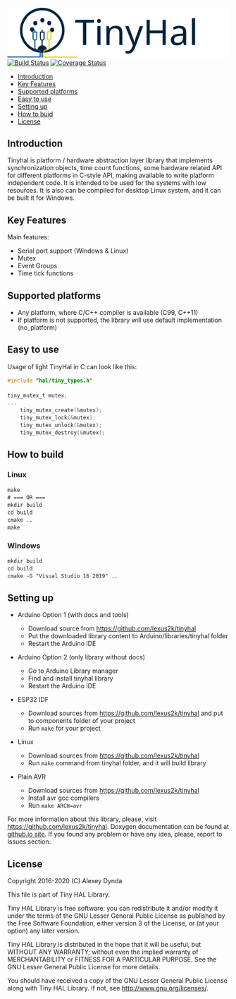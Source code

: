 ![TinyHal](.travis/tinylogo.svg)<br>
[![Build Status](https://travis-ci.com/lexus2k/tinyhal.svg?branch=main)](https://travis-ci.com/lexus2k/tinyhal)
[![Coverage Status](https://coveralls.io/repos/github/lexus2k/tinyhal/badge.svg?branch=master)](https://coveralls.io/github/lexus2k/tinyhal?branch=main)

[tocstart]: # (toc start)

  * [Introduction](#introduction)
  * [Key Features](#key-features)
  * [Supported platforms](#supported-platforms)
  * [Easy to use](#easy-to-use)
  * [Setting up](#setting-up)
  * [How to buid](#how-to-build)
  * [License](#license)

[tocend]: # (toc end)

## Introduction

Tinyhal is platform / hardware abstraction layer library that implements synchronization objects, time count functions, some hardware related API
for different platforms in C-style API, making available to write platform independent code. It is intended to be used for the systems with low resources.
It is also can be compiled for desktop Linux system, and it can be built it for Windows.

## Key Features

Main features:
 * Serial port support (Windows & Linux)
 * Mutex
 * Event Groups
 * Time tick functions

## Supported platforms

 * Any platform, where C/C++ compiler is available (C99, C++11)
 * If platform is not supported, the library will use default implementation (no_platform)

## Easy to use

Usage of light TinyHal in C can look like this:
```.c
#include "hal/tiny_types.h"

tiny_mutex_t mutex;
...
    tiny_mutex_create(&mutex);
    tiny_mutex_lock(&mutex);
    tiny_mutex_unlock(&mutex);
    tiny_mutex_destroy(&mutex);
```

## How to build

### Linux
```.txt
make
# === OR ===
mkdir build
cd build
cmake ..
make
```

### Windows
```.txt
mkdir build
cd build
cmake -G "Visual Studio 16 2019" ..
```

## Setting up

 * Arduino Option 1 (with docs and tools)
   * Download source from https://github.com/lexus2k/tinyhal
   * Put the downloaded library content to Arduino/libraries/tinyhal folder
   * Restart the Arduino IDE

 * Arduino Option 2 (only library without docs)
   * Go to Arduino Library manager
   * Find and install tinyhal library
   * Restart the Arduino IDE

 * ESP32 IDF
   * Download sources from https://github.com/lexus2k/tinyhal and put to components
     folder of your project
   * Run `make` for your project

 * Linux
   * Download sources from https://github.com/lexus2k/tinyhal
   * Run `make` command from tinyhal folder, and it will build library

 * Plain AVR
   * Download sources from https://github.com/lexus2k/tinyhal
   * Install avr gcc compilers
   * Run `make ARCH=avr`

For more information about this library, please, visit https://github.com/lexus2k/tinyhal.
Doxygen documentation can be found at [github.io site](http://lexus2k.github.io/tinyhal).
If you found any problem or have any idea, please, report to Issues section.

## License

Copyright 2016-2020 (C) Alexey Dynda

This file is part of Tiny HAL Library.

Tiny HAL Library is free software: you can redistribute it and/or modify
it under the terms of the GNU Lesser General Public License as published by
the Free Software Foundation, either version 3 of the License, or
(at your option) any later version.

Tiny HAL Library is distributed in the hope that it will be useful,
but WITHOUT ANY WARRANTY; without even the implied warranty of
MERCHANTABILITY or FITNESS FOR A PARTICULAR PURPOSE.  See the
GNU Lesser General Public License for more details.

You should have received a copy of the GNU Lesser General Public License
along with Tiny HAL Library.  If not, see <http://www.gnu.org/licenses/>.

